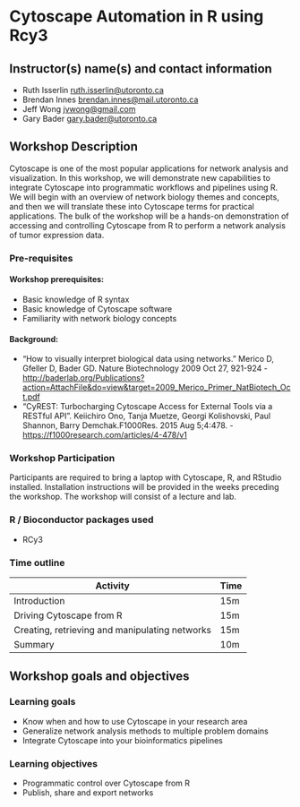 
# Cytoscape Automation in R using Rcy3

## Instructor(s) name(s) and contact information

* Ruth Isserlin <ruth.isserlin@utoronto.ca>
* Brendan Innes <brendan.innes@mail.utoronto.ca>
* Jeff Wong <jvwong@gmail.com> 
* Gary Bader <gary.bader@utoronto.ca>

## Workshop Description

Cytoscape is one of the most popular applications for network analysis and visualization. In this workshop, we will demonstrate new capabilities to integrate Cytoscape into programmatic workflows and pipelines using R. We will begin with an overview of network biology themes and concepts, and then we will translate these into Cytoscape terms for practical applications. The bulk of the workshop will be a hands-on demonstration of accessing and controlling Cytoscape from R to perform a network analysis of tumor expression data.

### Pre-requisites

#### Workshop prerequisites:
* Basic knowledge of R syntax
* Basic knowledge of Cytoscape software
* Familiarity with network biology concepts

#### Background:
* “How to visually interpret biological data using networks.” Merico D, Gfeller D, Bader GD. Nature Biotechnology 2009 Oct 27, 921-924 - http://baderlab.org/Publications?action=AttachFile&do=view&target=2009_Merico_Primer_NatBiotech_Oct.pdf
* “CyREST: Turbocharging Cytoscape Access for External Tools via a RESTful API”. Keiichiro Ono, Tanja Muetze, Georgi Kolishovski, Paul Shannon, Barry Demchak.F1000Res. 2015 Aug 5;4:478. - https://f1000research.com/articles/4-478/v1

### Workshop Participation
Participants are required to bring a laptop with Cytoscape, R, and RStudio installed.  Installation instructions will be provided in the weeks preceding the workshop.  The workshop will consist of a lecture and lab.

### R / Bioconductor packages used
* RCy3

### Time outline

| Activity                                       | Time |
|------------------------------------------------|------|
| Introduction                                   | 15m  |
| Driving Cytoscape from R                       | 15m  |
| Creating, retrieving and manipulating networks | 15m  |
| Summary                                        | 10m  |


## Workshop goals and objectives

### Learning goals

* Know when and how to use Cytoscape in your research area
* Generalize network analysis methods to multiple problem domains
* Integrate Cytoscape into your bioinformatics pipelines

### Learning objectives

* Programmatic control over Cytoscape from R
* Publish, share and export networks
